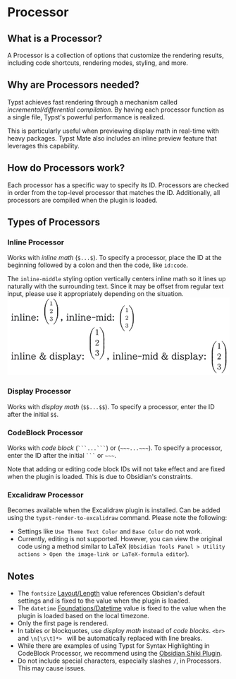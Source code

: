 # Processor

## What is a Processor?

A Processor is a collection of options that customize the rendering results, including code shortcuts, rendering modes, styling, and more.

## Why are Processors needed?

Typst achieves fast rendering through a mechanism called *incremental/differential compilation*.
By having each processor function as a single file, Typst's powerful performance is realized.

This is particularly useful when previewing display math in real-time with heavy packages.
Typst Mate also includes an inline preview feature that leverages this capability.

## How do Processors work?

Each processor has a specific way to specify its ID.
Processors are checked in order from the top-level processor that matches the ID.
Additionally, all processors are compiled when the plugin is loaded.

## Types of Processors

### Inline Processor

Works with *inline math* (`$...$`).
To specify a processor, place the ID at the beginning followed by a colon and then the code, like `id:code`.

The `inline-middle` styling option vertically centers inline math so it lines up naturally with the surrounding text. Since it may be offset from regular text input, please use it appropriately depending on the situation.
[![Screenshot](https://raw.githubusercontent.com/azyarashi/obsidian-typst-mate/main/assets/inline.png)](#inline)

### Display Processor

Works with *display math* (`$$...$$`).
To specify a processor, enter the ID after the initial `$$`.

### CodeBlock Processor

Works with *code block* (<code>\`\`\`...\`\`\`</code>) or (`~~~...~~~`).
To specify a processor, enter the ID after the initial <code>\`\`\`</code> or `~~~`.

Note that adding or editing code block IDs will not take effect and are fixed when the plugin is loaded. This is due to Obsidian's constraints.

### Excalidraw Processor

Becomes available when the Excalidraw plugin is installed. Can be added using the `typst-render-to-excalidraw` command.
Please note the following:

- Settings like `Use Theme Text Color` and `Base Color` do not work.
- Currently, editing is not supported. However, you can view the original code using a method similar to LaTeX (`Obsidian Tools Panel > Utility actions > Open the image-link or LaTeX-formula editor`).

## Notes

- The `fontsize` [Layout/Length](https://typst.app/docs/reference/layout/length/) value references Obsidian's default settings and is fixed to the value when the plugin is loaded.
- The `datetime` [Foundations/Datetime](https://typst.app/docs/reference/foundations/datetime/) value is fixed to the value when the plugin is loaded based on the local timezone.
- Only the first page is rendered.
- In tables or blockquotes, use *display math* instead of *code blocks*. `<br>` and `\n[\s\t]*> ` will be automatically replaced with line breaks.
- While there are examples of using Typst for Syntax Highlighting in CodeBlock Processor, we recommend using the [Obsidian Shiki Plugin](https://github.com/mProjectsCode/obsidian-shiki-plugin).
- Do not include special characters, especially slashes `/`, in Processors. This may cause issues.